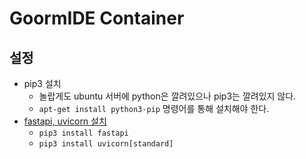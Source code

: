 # GoormIDE Container

## 설정

- pip3 설치
	- 놀랍게도 ubuntu 서버에 python은 깔려있으나 pip3는 깔려있지 않다.
	- `apt-get install python3-pip` 명령어를 통해 설치해야 한다.
- [fastapi, uvicorn 설치](https://fastapi.tiangolo.com)
	- `pip3 install fastapi`
	- `pip3 install uvicorn[standard]`
